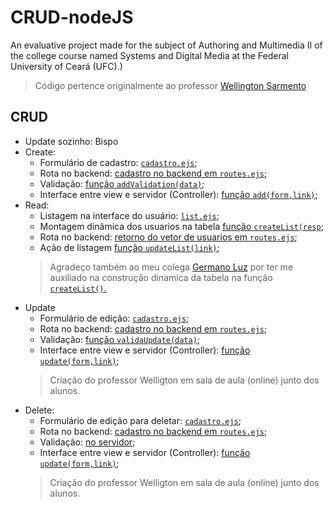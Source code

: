 # CRUD-nodeJS
An evaluative project made for the subject of Authoring and Multimedia II of the college course named Systems and Digital Media at the Federal University of Ceará (UFC).)

> Código pertence originalmente ao professor [Wellington Sarmento](https://github.com/wwagner33)

## CRUD
* Update sozinho: Bispo
* Create:
  * Formulário de cadastro: [`cadastro.ejs`](https://github.com/VaneskaSousa/CRUD-nodeJS/blob/865548e8e5ee303d1888eb685a7fa63e4cedc2a7/views/pages/cadastro.ejs#L80);
  * Rota no backend: [cadastro no backend em `routes.ejs`](https://github.com/VaneskaSousa/CRUD-nodeJS/blob/865548e8e5ee303d1888eb685a7fa63e4cedc2a7/routes.js#L112);
  * Validação: [função `addValidation(data)`](https://github.com/VaneskaSousa/CRUD-nodeJS/blob/865548e8e5ee303d1888eb685a7fa63e4cedc2a7/public/script.js#L31);
  * Interface entre view e servidor (Controller): [função `add(form,link)`](https://github.com/VaneskaSousa/CRUD-nodeJS/blob/865548e8e5ee303d1888eb685a7fa63e4cedc2a7/public/script.js#L296);
* Read:
  * Listagem na interface do usuário: [`list.ejs`](https://github.com/VaneskaSousa/CRUD-nodeJS/blob/865548e8e5ee303d1888eb685a7fa63e4cedc2a7/views/pages/list.ejs#L19);
  * Montagem dinâmica dos usuarios na tabela [função `createList(resp`](https://github.com/VaneskaSousa/CRUD-nodeJS/blob/865548e8e5ee303d1888eb685a7fa63e4cedc2a7/public/script.js#L375);
  * Rota no backend: [retorno do vetor de usuarios em `routes.ejs`](https://github.com/VaneskaSousa/CRUD-nodeJS/blob/865548e8e5ee303d1888eb685a7fa63e4cedc2a7/routes.js#L135);
  * Ação de listagem [função `updateList(link)`](https://github.com/VaneskaSousa/CRUD-nodeJS/blob/865548e8e5ee303d1888eb685a7fa63e4cedc2a7/public/script.js#L334);
  > Agradeço também ao meu colega [Germano Luz](https://github.com/germanoluz) por ter me auxiliado na construção dinamica da tabela na função [`createList()`.](https://github.com/VaneskaSousa/CRUD-nodeJS/blob/865548e8e5ee303d1888eb685a7fa63e4cedc2a7/public/script.js#L375)
* Update
  * Formulário de edição: [`cadastro.ejs`](https://github.com/VaneskaSousa/CRUD-nodeJS/blob/865548e8e5ee303d1888eb685a7fa63e4cedc2a7/views/pages/cadastro.ejs#L5);
  * Rota no backend: [cadastro no backend em `routes.ejs`](https://github.com/VaneskaSousa/CRUD-nodeJS/blob/865548e8e5ee303d1888eb685a7fa63e4cedc2a7/routes.js#L100);
  * Validação: [função `validaUpdate(data)`](https://github.com/VaneskaSousa/CRUD-nodeJS/blob/865548e8e5ee303d1888eb685a7fa63e4cedc2a7/public/script.js#L6);
  * Interface entre view e servidor (Controller): [função `update(form,link)`](https://github.com/VaneskaSousa/CRUD-nodeJS/blob/865548e8e5ee303d1888eb685a7fa63e4cedc2a7/public/script.js#L80);
  > Criação do professor Welligton em sala de aula (online) junto dos alunos.
* Delete:
  * Formulário de edição para deletar: [`cadastro.ejs`](https://github.com/VaneskaSousa/CRUD-nodeJS/blob/865548e8e5ee303d1888eb685a7fa63e4cedc2a7/views/pages/cadastro.ejs#L5);
  * Rota no backend: [cadastro no backend em `routes.ejs`](https://github.com/VaneskaSousa/CRUD-nodeJS/blob/865548e8e5ee303d1888eb685a7fa63e4cedc2a7/routes.js#L44);
  * Validação: [no servidor](https://github.com/VaneskaSousa/CRUD-nodeJS/blob/865548e8e5ee303d1888eb685a7fa63e4cedc2a7/routes.js#L48);
  * Interface entre view e servidor (Controller): [função `update(form,link)`](https://github.com/VaneskaSousa/CRUD-nodeJS/blob/865548e8e5ee303d1888eb685a7fa63e4cedc2a7/public/script.js#L80);
  > Criação do professor Welligton em sala de aula (online) junto dos alunos.

